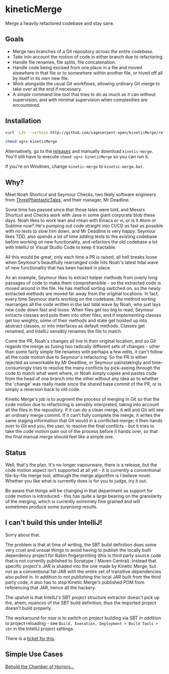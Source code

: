 # kineticMerge
Merge a heavily refactored codebase and stay sane.

## Goals
- Merge two branches of a Git repository *across the entire codebase*.
- Take into account the motion of code in either branch due to refactoring.
- Handle file renames, file splits, file concatenation.
- Handle code being excised from one place in a file and moved elsewhere in that file or to somewhere within another file, or hived off all by itself in its own new file.
- Work alongside the usual Git workflows, allowing ordinary Git merge to take over at the end if necessary.
- A simple command line tool that tries to do as much as it can without supervision, and with minimal supervision when complexities are encountered.

## Installation ##

```bash
curl -LJO --verbose http://github.com/sageserpent-open/kineticMerge/releases/download/v<release version>/kinetic-merge

chmod ug+x kineticMerge
```

Alternatively, go to the [releases](https://github.com/sageserpent-open/kineticMerge/releases) and manually download `kinetic-merge`. You'll still have to execute `chmod ug+x kineticMerge` so you can run it.

If you're on Windows, change `kinetic-merge` to *`kinetic-merge.bat`*.

## Why?
Meet Noah Shortcut and Seymour Checks, two likely software engineers from [ThreePhantasticTales](http://www.octopull.co.uk/sw-dev/ThreePhantasticTails.html), and their manager, Mr Deadline.

Some time has passed since that those tales were told, and Messrs Shortcut and Checks work with Java in some giant corporate blob these days. Noah likes to work lean and mean with Emacs or vi, or is it Atom or Sublime now? He's pumping out code straight into CI/CD as fast as possible with no tests to slow him down, and Mr Deadline is very happy. Seymour likes TDD, also spends a lot of time adding tests to the existing codebase before working on new functionality, and refactors the old codebase a lot with IntelliJ or Visual Studio Code to keep it tractable.

All this would be great, only each time a PR is raised, all hell breaks loose when Seymour's beautifully rearranged code hits Noah's latest tidal wave of new functionality that has been hacked in place.

As an example, Seymour likes to extract helper methods from overly long passages of code to make them comprehensible - so the extracted code is moved around in the file. He has method sorting switched on, so the newly extracted methods are moved far away from the original locations. In fact, every time Seymour starts working on the codebase, the method sorting rearranges all the code written in the last tidal wave by Noah, who just lays new code down fast and loose. When files get too big to read, Seymour extracts classes and puts them into other files, and if implementing classes get too weighty, some of their methods and state get hoisted up into abstract classes, or into interfaces as default methods. Classes get renamed, and IntelliJ sensibly renames the file to match.

Come the PR, Noah's changes all live in their original location, and so Git regards the merge as fusing two radically different sets of changes - other than some fairly simple file renames with perhaps a few edits, it can't follow all the code motion due to Seymour's refactoring. So the PR is either rejected as unworkable by Mr Deadline, or Seymour painstakingly and time-consumingly tries to resolve the many conflicts by pick-axeing through the code to match what went where, or Noah simply copies and pastes code from the head of one branch into the other without any idea as to whether the 'change' was really made since the shared base commit of the PR, or is simply a reversion back to old code.

Kinetic Merge's job is to augment the process of merging in Git so that the code motion due to refactoring is sensibly interpreted, taking into account all the files in the repository. If it can do a clean merge, it will and Git will see an ordinary merge commit. If it can't fully complete the merge, it writes the same staging information that Git would in a conflicted merge; it then hands over to Git and you, the user, to resolve the final conflicts - but it tries to take the code motion pain out of the process before it hands over, so that the final manual merge should feel like a simple one.

## Status
Well, that's the plan. It's no longer vapourware, there is a release, but the code motion aspect isn't supported at all yet - it is currently a conventional file-by-file merge tool, although the merge algorithm is I believe novel. Whether you like what is currently does is for you to judge, try it out.

Be aware that things will be changing in that department as support for code motion is introduced - this has quite a large bearing on the granularity of the merging, which is currently extremely fine grained and will sometimes produce some _surprising_ results.

## I can't build this under IntelliJ! ##

Sorry about that. 

The problem is that at time of writing, the SBT build definition does some very cruel and unsual things to avoid having to publish the locally built dependency project for Rabin fingerprinting (this is third party source code that is not currently published to Sonatype / Maven Central). Instead that specific project's JAR is shaded into the one made by Kinetic Merge, but *not* as a conventional fat-JAR with the entire set of transitive dependencies also pulled in. In addition to not publishing the local JAR built from the third party code, it also has to stop Kinetic Merge's published POM from referencing that JAR, hence all the hackery.

The upshot is that IntelliJ's SBT project structure extractor doesn't pick up the, ahem, _nuances_ of the SBT build definition, thus the imported project doesn't build properly.

The workaround for now is to switch on project building via SBT *in addition to* project reloading - see `Build, Execution, Deployment > Build Tools > sbt` in the IntelliJ project settings.

There is a [ticket for this](https://github.com/sageserpent-open/kineticMerge/issues/16).

## Simple Use Cases
[Behold the Chamber of Horrors...](./documents/EXAMPLES.md)

